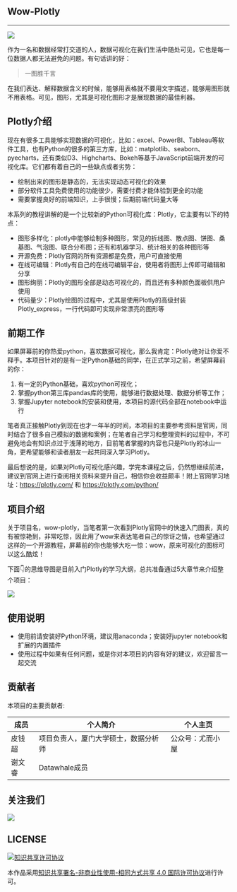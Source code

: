## Wow-Plotly

---------

![](https://tva1.sinaimg.cn/large/008i3skNgy1gs40j25kzfj30ts0d0q3g.jpg)


作为一名和数据经常打交道的人，数据可视化在我们生活中随处可见，它也是每一位数据人都无法避免的问题。有句话讲的好：

> 一图胜千言

在我们表达、解释数据含义的时候，能够用表格就不要用文字描述，能够用图形就不用表格。可见，图形，尤其是可视化图形才是展现数据的最佳利器。

## Plotly介绍

现在有很多工具能够实现数据的可视化，比如：excel、PowerBI、Tableau等软件工具，也有Python的很多的第三方库，比如：matplotlib、seaborn、pyecharts，还有类似D3、Highcharts、Bokeh等基于JavaScript前端开发的可视化库。它们都有着自己的一些缺点或者劣势：

- 绘制出来的图形是静态的，无法实现动态可视化的效果
- 部分软件工具免费使用的功能很少，需要付费才能体验到更全的功能
- 需要掌握良好的前端知识，上手很慢；后期前端代码量大等

本系列的教程讲解的是一个比较新的Python可视化库：Plotly，它主要有以下的特点：

- 图形多样化：plotly中能够绘制多种图形，常见的折线图、散点图、饼图、桑基图、气泡图、联合分布图；还有和机器学习、统计相关的各种图形等
- 开源免费：Plotly官网的所有资源都是免费，用户可直接使用
- 在线可编辑：Plotly有自己的在线可编辑平台，使用者将图形上传即可编辑和分享
- 图形绚丽：Plotly的图形全部是动态可视化的，而且还有多种颜色面板供用户使用
- 代码量少：Plotly绘图的过程中，尤其是使用Plotly的高级封装Plotly_express，一行代码即可实现非常漂亮的图形等



## 前期工作

如果屏幕前的你热爱python，喜欢数据可视化，那么我肯定：Plotly绝对让你爱不释手。本项目针对的是有一定Python基础的同学，在正式学习之前，希望屏幕前的你：

1. 有一定的Python基础，喜欢python可视化；
2. 掌握python第三库pandas库的使用，能够进行数据处理、数据分析等工作；
3. 掌握Jupyter notebook的安装和使用，本项目的源代码全部在notebook中运行



笔者真正接触Plotly到现在也才一年半的时间，本项目的主要参考资料是官网，同时结合了很多自己模拟的数据和案例；在笔者自己学习和整理资料的过程中，不可避免地会有知识点过于浅薄的地方，目前笔者掌握的内容也只是Plotly的冰山一角，更希望能够和读者朋友一起共同深入学习Plotly。

最后想说的是，如果对Plotly可视化感兴趣，学完本课程之后，仍然想继续前进，建议到官网上进行查阅相关资料来提升自己，相信你会收益颇丰！附上官网学习地址：https://plotly.com/ 和 https://plotly.com/python/



## 项目介绍

关于项目名，wow-plotly，当笔者第一次看到Plotly官网中的快速入门图表，真的有被惊艳到，非常吃惊，因此用了wow来表达笔者自己的惊讶之情，也希望通过这样的一个开源教程，屏幕前的你也能够大吃一惊：wow，原来可视化的图标可以这么酷炫！

下面👇的思维导图是目前入门Plotly的学习大纲，总共准备通过5大章节来介绍整个项目：

![](https://tva1.sinaimg.cn/large/008i3skNgy1gs4ntzab1kj30zx0u0grv.jpg)

## 使用说明

- 使用前请安装好Python环境，建议用anaconda；安装好jupyter notebook和扩展的内置插件
- 使用过程中如果有任何问题，或是你对本项目的内容有好的建议，欢迎留言一起交流

## 贡献者

本项目的主要贡献者:

| 成员   | 个人简介                             | 个人主页         |
| ------ | ------------------------------------ | ---------------- |
| 皮钱超 | 项目负责人，厦门大学硕士，数据分析师 | 公众号：尤而小屋 |
| 谢文睿 | Datawhale成员                        |                  |

## 关注我们

![](https://tva1.sinaimg.cn/large/008i3skNgy1gs4yhidbilj30by0bygmk.jpg)

## LICENSE

[![知识共享许可协议](https://camo.githubusercontent.com/9b67185684b4d255c9be19bcf5416c62f8be06cb6597f1e57242473b65a4ce6b/68747470733a2f2f696d672e736869656c64732e696f2f62616467652f6c6963656e73652d434325323042592d2d4e432d2d5341253230342e302d6c6967687467726579)](http://creativecommons.org/licenses/by-nc-sa/4.0/)

本作品采用[知识共享署名-非商业性使用-相同方式共享 4.0 国际许可协议](http://creativecommons.org/licenses/by-nc-sa/4.0/)进行许可。

